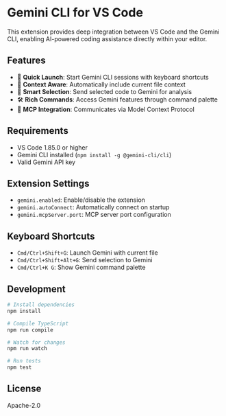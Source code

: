 # Gemini CLI for VS Code

This extension provides deep integration between VS Code and the Gemini CLI, enabling AI-powered coding assistance directly within your editor.

## Features

- 🚀 **Quick Launch**: Start Gemini CLI sessions with keyboard shortcuts
- 📝 **Context Aware**: Automatically include current file context
- 🎯 **Smart Selection**: Send selected code to Gemini for analysis
- 🛠️ **Rich Commands**: Access Gemini features through command palette
- 🔌 **MCP Integration**: Communicates via Model Context Protocol

## Requirements

- VS Code 1.85.0 or higher
- Gemini CLI installed (`npm install -g @gemini-cli/cli`)
- Valid Gemini API key

## Extension Settings

- `gemini.enabled`: Enable/disable the extension
- `gemini.autoConnect`: Automatically connect on startup
- `gemini.mcpServer.port`: MCP server port configuration

## Keyboard Shortcuts

- `Cmd/Ctrl+Shift+G`: Launch Gemini with current file
- `Cmd/Ctrl+Shift+Alt+G`: Send selection to Gemini
- `Cmd/Ctrl+K G`: Show Gemini command palette

## Development

```bash
# Install dependencies
npm install

# Compile TypeScript
npm run compile

# Watch for changes
npm run watch

# Run tests
npm test
```

## License

Apache-2.0